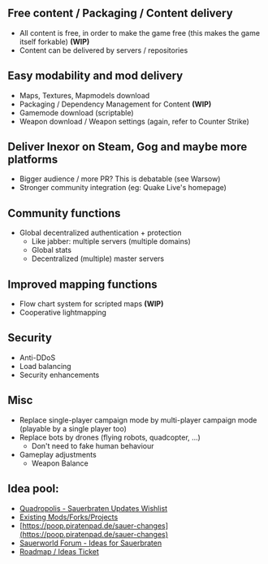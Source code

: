 ## Free content / Packaging / Content delivery
- All content is free, in order to make the game free (this makes the game itself forkable) **(WIP)**
- Content can be delivered by servers / repositories

## Easy modability and mod delivery
- Maps, Textures, Mapmodels download
- Packaging / Dependency Management for Content **(WIP)**
- Gamemode download (scriptable)
- Weapon download / Weapon settings (again, refer to Counter Strike)

## Deliver Inexor on Steam, Gog and maybe more platforms
- Bigger audience / more PR? This is debatable (see Warsow)
- Stronger community integration (eg: Quake Live's homepage)

## Community functions
- Global decentralized authentication + protection
  - Like jabber: multiple servers (multiple domains)
  - Global stats
  - Decentralized (multiple) master servers

## Improved mapping functions
  * Flow chart system for scripted maps **(WIP)**
  * Cooperative lightmapping

## Security
  * Anti-DDoS
  * Load balancing
  * Security enhancements

## Misc
* Replace single-player campaign mode by multi-player campaign mode (playable by a single player too)
* Replace bots by drones (flying robots, quadcopter, ...)
  * Don't need to fake human behaviour
* Gameplay adjustments
  * Weapon Balance

## Idea pool:
  * [Quadropolis - Sauerbraten Updates Wishlist](http://quadropolis.us/node/3086)
  * [Existing Mods/Forks/Projects](https://github.com/inexorgame/code/wiki/Other-Projects)
  * [https://poop.piratenpad.de/sauer-changes](https://poop.piratenpad.de/sauer-changes)
  * [Sauerworld Forum - Ideas for Sauerbraten](http://sauerworld.org/forum/index.php?board=4.0)
  * [Roadmap / Ideas Ticket](https://github.com/inexorgame/inexor-core/issues/514)
